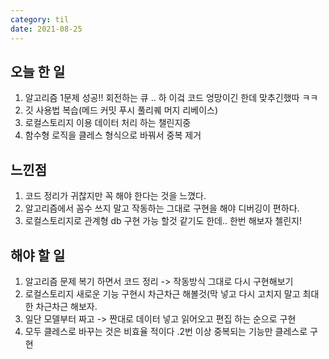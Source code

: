 ```yaml
---
category: til
date: 2021-08-25
---
```


## 오늘 한 일

1. 알고리즘 1문제 성공!! 회전하는 큐 .. 하 이겈 코드 엉망이긴 한데 맞추긴했따 ㅋㅋ
2. 깃 사용법 복습(메드 커밋 푸시 풀리퀘 머지 리베이스)
3. 로컬스토리지 이용 데이터 처리 하는 챌린지중
4. 함수형 로직을 클레스 형식으로 바꿔서 중복 제거

## 느낀점

1. 코드 정리가 귀찮지만 꼭 해야 한다는 것을 느꼈다.
2. 알고리즘에서 꼼수 쓰지 말고 작동하는 그대로 구현을 해야 디버깅이 편하다.
3. 로컬스토리지로 관계형 db 구현 가능 할것 같기도 한데.. 한번 해보자 첼린지!

## 해야 할 일

1. 알고리즘 문제 복기 하면서 코드 정리 -> 작동방식 그대로 다시 구현해보기
2. 로컬스토리지 새로운 기능 구현시 차근차근 해볼것(막 넣고 다시 고치지 말고 최대한 차근차근 해보자.
3. 일단 모델부터 짜고 -> 짠대로 데이터 넣고 읽어오고 편집 하는 순으로 구현
4. 모두 클레스로 바꾸는 것은 비효율 적이다 .2번 이상 중복되는 기능만 클레스로 구현
